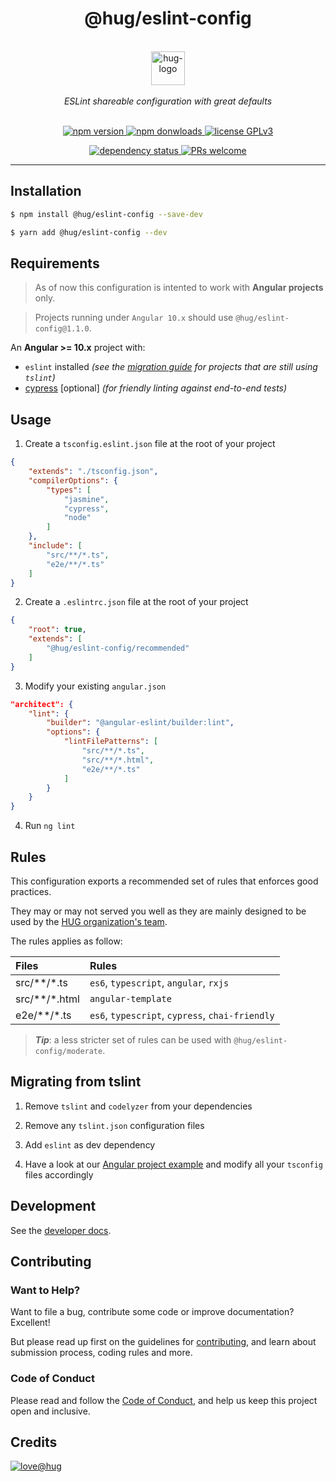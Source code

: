 <h1 align="center">
    @hug/eslint-config
</h1>

<p align="center">
    <br>
    <a href="https://www.hug.ch/">
        <img src="https://www.hug.ch/sites/all/themes/interhug/img/logos/logo-hug.svg" alt="hug-logo" height="54px" />
    </a>
    <br><br>
    <i>ESLint shareable configuration with great defaults</i>
    <br><br>
</p>

<p align="center">
    <a href="https://www.npmjs.com/package/@hug/eslint-config">
        <img src="https://img.shields.io/npm/v/@hug/eslint-config.svg?color=blue&logo=npm" alt="npm version" />
    </a>
    <a href="https://npmcharts.com/compare/@hug/eslint-config?minimal=true">
        <img src="https://img.shields.io/npm/dw/@hug/eslint-config.svg?color=blue&logo=npm" alt="npm donwloads" />
    </a>
    <a href="https://github.com/DSI-HUG/eslint-config/blob/master/LICENSE">
        <img src="https://img.shields.io/badge/license-GPLv3-ff69b4.svg" alt="license GPLv3" />
    </a>
</p>

<p align="center">
    <a href="https://david-dm.org/DSI-HUG/eslint-config">
        <img src="https://img.shields.io/david/DSI-HUG/eslint-config.svg" alt="dependency status" />
    </a>
    <a href="https://github.com/DSI-HUG/eslint-config/blob/master/CONTRIBUTING.md#-submitting-a-pull-request-pr">
        <img src="https://img.shields.io/badge/PRs-welcome-brightgreen.svg" alt="PRs welcome" />
    </a>
</p>

<hr>

## Installation

```sh
$ npm install @hug/eslint-config --save-dev
```

```sh
$ yarn add @hug/eslint-config --dev
```


## Requirements

> As of now this configuration is intented to work with **Angular projects** only.

> Projects running under `Angular 10.x` should use `@hug/eslint-config@1.1.0`.

An **Angular >= 10.x** project with:

* `eslint` installed *(see the [migration guide](#tslint-migration) for projects that are still using `tslint`)*
* [cypress][cypress] [optional] *(for friendly linting against end-to-end tests)*


## Usage

1. Create a `tsconfig.eslint.json` file at the root of your project

```json
{
    "extends": "./tsconfig.json",
    "compilerOptions": {
        "types": [
            "jasmine",
            "cypress",
            "node"
        ]
    },
    "include": [
        "src/**/*.ts",
        "e2e/**/*.ts"
    ]
}
```

2. Create a `.eslintrc.json` file at the root of your project

```json
{
    "root": true,
    "extends": [
        "@hug/eslint-config/recommended"
    ]
}
```

3. Modify your existing `angular.json`

```json
"architect": {
    "lint": {
        "builder": "@angular-eslint/builder:lint",
        "options": {
            "lintFilePatterns": [
                "src/**/*.ts",
                "src/**/*.html",
                "e2e/**/*.ts"
            ]
        }
    }
}
```

4. Run `ng lint`


## Rules

This configuration exports a recommended set of rules that enforces good practices.

They may or may not served you well as they are mainly designed to be used by the [HUG organization's team][dsi-hug].

The rules applies as follow:

| Files | Rules |
| :---- | :---- |
| src/**/*.ts | `es6`, `typescript`, `angular`, `rxjs` |
| src/**/*.html | `angular-template` |
| e2e/**/*.ts | `es6`, `typescript`, `cypress`, `chai-friendly` |

> ***Tip***: a less stricter set of rules can be used with `@hug/eslint-config/moderate`.


## <a name="tslint-migration"></a> Migrating from tslint

1. Remove `tslint` and `codelyzer` from your dependencies

2. Remove any `tslint.json` configuration files

3. Add `eslint` as dev dependency

4. Have a look at our [Angular project example][ng-example] and modify all your `tsconfig` files accordingly


## Development

See the [developer docs][developer].


## Contributing

### Want to Help?

Want to file a bug, contribute some code or improve documentation? Excellent!

But please read up first on the guidelines for [contributing][contributing], and learn about submission process, coding rules and more.

### Code of Conduct

Please read and follow the [Code of Conduct][codeofconduct], and help us keep this project open and inclusive.


## Credits

[![love@hug](https://img.shields.io/badge/@hug-%E2%9D%A4%EF%B8%8Flove-magenta)][dsi-hug]




[angular-eslint]: https://github.com/angular-eslint/angular-eslint
[ng-example]: https://github.com/DSI-HUG/eslint-config/blob/master/examples/angular
[cypress]: https://www.cypress.io/
[developer]: https://github.com/DSI-HUG/eslint-config/blob/master/DEVELOPER.md
[contributing]: https://github.com/DSI-HUG/eslint-config/blob/master/CONTRIBUTING.md
[codeofconduct]: https://github.com/DSI-HUG/eslint-config/blob/master/CODE_OF_CONDUCT.md
[dsi-hug]: https://github.com/DSI-HUG
